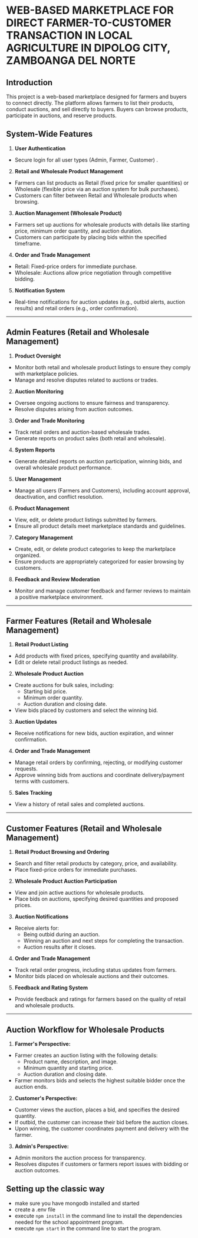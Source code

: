 # WEB-BASED MARKETPLACE FOR DIRECT FARMER-TO-CUSTOMER TRANSACTION IN LOCAL AGRICULTURE IN DIPOLOG CITY, ZAMBOANGA DEL NORTE

## Introduction

This project is a web-based marketplace designed for farmers and buyers to connect directly. The platform allows farmers to list their products, conduct auctions, and sell directly to buyers. Buyers can browse products, participate in auctions, and reserve products.



## System-Wide Features

1.	**User Authentication**

-	Secure login for all user types (Admin, Farmer, Customer) .

2.	**Retail and Wholesale Product Management**

-	Farmers can list products as Retail (fixed price for smaller quantities) or Wholesale (flexible price via     an auction system for bulk purchases).
-	Customers can filter between Retail and Wholesale products when browsing.

3.	**Auction Management (Wholesale Product)**

-	Farmers set up auctions for wholesale products with details like starting price, minimum order quantity, and auction duration.
-	Customers can participate by placing bids within the specified timeframe.

4.	**Order and Trade Management**

-	Retail: Fixed-price orders for immediate purchase.
-	Wholesale: Auctions allow price negotiation through competitive bidding.

5.	**Notification System**

-	Real-time notifications for auction updates (e.g., outbid alerts, auction results) and retail orders (e.g., order confirmation).
________________________________________

## Admin Features (Retail and Wholesale Management)

1.	**Product Oversight**

-	Monitor both retail and wholesale product listings to ensure they comply with marketplace policies.
-	Manage and resolve disputes related to auctions or trades.

2.	**Auction Monitoring**

-	Oversee ongoing auctions to ensure fairness and transparency.
-	Resolve disputes arising from auction outcomes.

3.	**Order and Trade Monitoring**

-	Track retail orders and auction-based wholesale trades.
-	Generate reports on product sales (both retail and wholesale).

4.	**System Reports**

-	Generate detailed reports on auction participation, winning bids, and overall wholesale product performance.

5.	**User Management**

-	Manage all users (Farmers and Customers), including account approval, deactivation, and conflict resolution.

6.	**Product Management**

-	View, edit, or delete product listings submitted by farmers.
-	Ensure all product details meet marketplace standards and guidelines.

7.	**Category Management**

-	Create, edit, or delete product categories to keep the marketplace organized.
-	Ensure products are appropriately categorized for easier browsing by customers.

8.	**Feedback and Review Moderation**

-	Monitor and manage customer feedback and farmer reviews to maintain a positive marketplace environment.

________________________________________


## Farmer Features (Retail and Wholesale Management)

1.	**Retail Product Listing**

-	Add products with fixed prices, specifying quantity and availability.
-	Edit or delete retail product listings as needed.

2.	**Wholesale Product Auction**
-	Create auctions for bulk sales, including:
	- Starting bid price.
	- Minimum order quantity.
	- Auction duration and closing date.
-	View bids placed by customers and select the winning bid.

3.	**Auction Updates**

-	Receive notifications for new bids, auction expiration, and winner confirmation.

4.	**Order and Trade Management**

-	Manage retail orders by confirming, rejecting, or modifying customer requests.
-	Approve winning bids from auctions and coordinate delivery/payment terms with customers.

5.	**Sales Tracking**

-	View a history of retail sales and completed auctions.
________________________________________

## Customer Features (Retail and Wholesale Management)

1.	**Retail Product Browsing and Ordering**

-	Search and filter retail products by category, price, and availability.
-	Place fixed-price orders for immediate purchases.

2.	**Wholesale Product Auction Participation**

-	View and join active auctions for wholesale products.
-	Place bids on auctions, specifying desired quantities and proposed prices.

3.	**Auction Notifications**

-	Receive alerts for:
	- Being outbid during an auction.
	- Winning an auction and next steps for completing the transaction.
	- Auction results after it closes.

4.	**Order and Trade Management**

-	Track retail order progress, including status updates from farmers.
-	Monitor bids placed on wholesale auctions and their outcomes.

5.	**Feedback and Rating System**

-	Provide feedback and ratings for farmers based on the quality of retail and wholesale products.
________________________________________

## Auction Workflow for Wholesale Products

1.	**Farmer's Perspective:**

-	Farmer creates an auction listing with the following details:
	- Product name, description, and image.
	- Minimum quantity and starting price.
	- Auction duration and closing date.
-	Farmer monitors bids and selects the highest suitable bidder once the auction ends.

2.	**Customer's Perspective:**

-	Customer views the auction, places a bid, and specifies the desired quantity.
-	If outbid, the customer can increase their bid before the auction closes.
-	Upon winning, the customer coordinates payment and delivery with the farmer.

3.	**Admin's Perspective:**

-	Admin monitors the auction process for transparency.
-	Resolves disputes if customers or farmers report issues with bidding or auction outcomes.



## Setting up the classic way
- make sure you have mongodb installed and started
- create a .env file
- execute `npm install` in the command line to install the dependencies needed for the school appointment program.
- execute `npm start` in the command line to start the program.